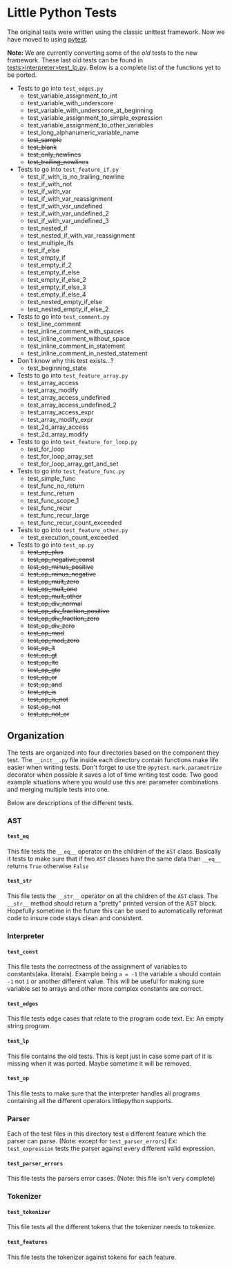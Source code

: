 # Little Python Tests

The original tests were written using the classic unittest framework.
Now we have moved to using [pytest](https://docs.pytest.org/en/latest/).

**Note:** We are currently converting some of the *old* tests to the new framework.
These last old tests can be found in [tests>interpreter>test_lp.py](tests/interpreter/test_lp.py).
Below is a complete list of the functions yet to be ported.

 - Tests to go into `test_edges.py`
    - test_variable_assignment_to_int
    - test_variable_with_underscore
    - test_variable_with_underscore_at_beginning
    - test_variable_assignment_to_simple_expression
    - test_variable_assignment_to_other_variables
    - test_long_alphanumeric_variable_name
    - ~~test_sample~~
    - ~~test_blank~~
    - ~~test_only_newlines~~
    - ~~test_trailing_newlines~~
 - Tests to go into `test_feature_if.py`
    - test_if_with_is_no_trailing_newline
    - test_if_with_not
    - test_if_with_var
    - test_if_with_var_reassignment
    - test_if_with_var_undefined
    - test_if_with_var_undefined_2
    - test_if_with_var_undefined_3
    - test_nested_if
    - test_nested_if_with_var_reassignment
    - test_multiple_ifs
    - test_if_else
    - test_empty_if
    - test_empty_if_2
    - test_empty_if_else
    - test_empty_if_else_2
    - test_empty_if_else_3
    - test_empty_if_else_4
    - test_nested_empty_if_else
    - test_nested_empty_if_else_2
 - Tests to go into `test_comment.py`
    - test_line_comment
    - test_inline_comment_with_spaces
    - test_inline_comment_without_space
    - test_inline_comment_in_statement
    - test_inline_comment_in_nested_statement
 - Don't know why this test exists...?
    - test_beginning_state
 - Tests to go into `test_feature_array.py`
    - test_array_access
    - test_array_modify
    - test_array_access_undefined
    - test_array_access_undefined_2
    - test_array_access_expr
    - test_array_modify_expr
    - test_2d_array_access
    - test_2d_array_modify
 - Tests to go into `test_feature_for_loop.py`
    - test_for_loop
    - test_for_loop_array_set
    - test_for_loop_array_get_and_set
 - Tests to go into `test_feature_func.py`
    - test_simple_func
    - test_func_no_return
    - test_func_return
    - test_func_scope_1
    - test_func_recur
    - test_func_recur_large
    - test_func_recur_count_exceeded
 - Tests to go into `test_feature_other.py`
    - test_execution_count_exceeded
 - Tests to go into `test_op.py`
    - ~~test_op_plus~~
    - ~~test_op_negative_const~~
    - ~~test_op_minus_positive~~
    - ~~test_op_minus_negative~~
    - ~~test_op_mult_zero~~
    - ~~test_op_mult_one~~
    - ~~test_op_mult_other~~
    - ~~test_op_div_normal~~
    - ~~test_op_div_fraction_positive~~
    - ~~test_op_div_fraction_zero~~
    - ~~test_op_div_zero~~
    - ~~test_op_mod~~
    - ~~test_op_mod_zero~~
    - ~~test_op_lt~~
    - ~~test_op_gt~~
    - ~~test_op_lte~~
    - ~~test_op_gte~~
    - ~~test_op_or~~
    - ~~test_op_and~~
    - ~~test_op_is~~
    - ~~test_op_is_not~~
    - ~~test_op_not~~
    - ~~test_op_not_or~~

## Organization

The tests are organized into four directories based on the component they test.
The `__init__.py` file inside each directory contain functions make life easier when writing tests.
Don't forget to use the `@pytest.mark.parametrize` decorator when possible it saves a lot of time writing test code.
Two good example situations where you would use this are: parameter combinations and merging multiple tests into one.

Below are descriptions of the different tests.

### AST
#### `test_eq`
This file tests the `__eq__` operator on the children of the `AST` class.
Basically it tests to make sure that if two `AST` classes have the same data than `__eq__` returns `True` otherwise `False`

#### `test_str`
This file tests the `__str__` operator on all the children of the `AST` class.
The `__str__` method should return a "pretty" printed version of the AST block.
Hopefully sometime in the future this can be used to automatically reformat code to insure code stays clean and consistent.

### Interpreter
#### `test_const`
This file tests the correctness of the assignment of variables to constants(aka. literals).
Example being `a = -1` the variable `a` should contain `-1` not `1` or another different value.
This will be useful for making sure variable set to arrays and other more complex constants are correct.

#### `test_edges`
This file tests edge cases that relate to the program code text. Ex: An empty string program.

#### `test_lp`
This file contains the old tests.
This is kept just in case some part of it is missing when it was ported.
Maybe sometime it will be removed.

#### `test_op`
This file tests to make sure that the interpreter handles all programs containing all the different operators littlepython supports.

### Parser
Each of the test files in this directory test a different feature which the parser can parse. (Note: except for `test_parser_errors`)
Ex: `test_expression` tests the parser against every different valid expression.
#### `test_parser_errors`
This file tests the parsers error cases.  (Note: this file isn't very complete)

### Tokenizer
#### `test_tokenizer`
This file tests all the different tokens that the tokenizer needs to tokenize.

#### `test_features`
This file tests the tokenizer against tokens for each feature.
